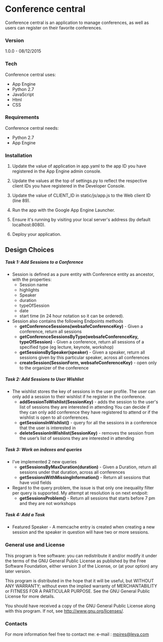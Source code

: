 # Conference central

Conference central  is an application to manage conferences, as well as users can register on their favorite conferences.

### Version
1.0.0 - 08/12/2015

### Tech

Conference central uses:

* App Engine
* Python 2.7
* JavaScript
* Html
* CSS

### Requirements

Conference central needs:

* Python 2.7
* App Engine


### Installation

1. Update the value of  application  in  app.yaml  to the app ID you have registered in the App Engine admin console.

2. Update the values at the top of  settings.py  to reflect the respective client IDs you have registered in the Developer Console.

3. Update the value of CLIENT_ID in  static/js/app.js  to the Web client ID (line 89).

4. Run the app with the Google App Engine Launcher. 

5. Ensure it's running by visiting your local server's address (by default localhost:8080).

6. Deploy your application.


Design Choices
------------

##### Task 1: Add Sessions to a Conference
* Session is defined as a pure entity with Conference entity as ancestor, with the properties: 
    * Session name 
    * highlights 
    * Speaker
    * duration 
    * typeOfSession 
    * date 
    * start time (in 24 hour notation so it can be ordered). 
* Session also contains the following Endpoints methods 
    * **getConferenceSessions(websafeConferenceKey)** - Given a conference, return all sessions
    * **getConferenceSessionsByType(websafeConferenceKey, typeOfSession)** - Given a conference, return all sessions of a specified type (eg lecture, keynote, workshop)
    * **getSessionsBySpeaker(speaker)** - Given a speaker, return all sessions given by this particular speaker, across all conferences
    * **createSession(SessionForm, websafeConferenceKey)** - open only to the organizer of the conference

##### Task 2: Add Sessions to User Wishlist
* The wishlist stores the key of sessions in the user profile. The user can only add a session to their wishlist if he register in the conference.
    * **addSessionToWishlist(SessionKey)** - adds the session to the user's list of sessions they are interested in attending You can decide if they can only add conference they have registered to attend or if the wishlist is open to all conferences.
    * **getSessionsInWishlist()** - query for all the sessions in a conference that the user is interested in
    * **deleteSessionInWishlist(SessionKey)** - removes the session from the user’s list of sessions they are interested in attending  

##### Task 3: Work on indexes and queries
* I've implemented 2 new queries
    * **getSessionsByMaxDuration(duration)** - Given a Duration, return all sessions under that duration, across all conferences
    * **getSessionsWithMissingInformation()** - Return all sessions that have void fields
* Regard to the query problem, the issue is that only one inequality filter per query is supported. My attempt at resolution is on next endpoit:
    * **getSessionsProblem()** - Return all sessions that starts before 7 pm and they are not workshops
    

##### Task 4: Add a Task
* Featured Speaker - A memcache entry is created when creating a new session and the speaker in question will have two or more sessions.


### General use and License
This program is free software: you can redistribute it and/or modify it under the terms of the GNU General Public License as published by the Free Software Foundation, either version 3 of the License, or (at your option) any later version.

This program is distributed in the hope that it will be useful, but WITHOUT ANY WARRANTY; without even the implied warranty of MERCHANTABILITY or FITNESS FOR A PARTICULAR PURPOSE.  See the GNU General Public License for more details.

You should have received a copy of the GNU General Public License along with this program.  If not, see <http://www.gnu.org/licenses/>.


### Contacts
For more information feel free to contact me:
e-mail : mpires@leya.com

